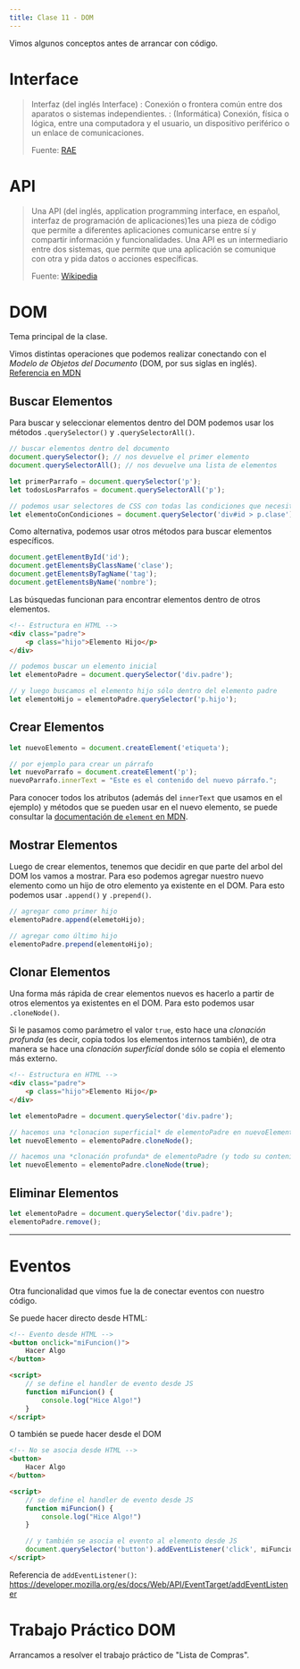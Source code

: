 ```yaml
---  
title: Clase 11 - DOM
---
```


Vimos algunos conceptos antes de arrancar con código.

# Interface

> Interfaz (del inglés Interface)
> : Conexión o frontera común entre dos aparatos o sistemas independientes.
> : (Informática) Conexión, física o lógica, entre una computadora y el usuario, un dispositivo periférico o un enlace de comunicaciones.
>
> Fuente: [RAE](https://dle.rae.es/interfaz)

# API

> Una API (del inglés, application programming interface, en español, interfaz de programación de aplicaciones)1​es una pieza de código que permite a diferentes aplicaciones comunicarse entre sí y compartir información y funcionalidades. Una API es un intermediario entre dos sistemas, que permite que una aplicación se comunique con otra y pida datos o acciones específicas. 
>
> Fuente: [Wikipedia](https://es.wikipedia.org/wiki/API)

# DOM

Tema principal de la clase.

Vimos distintas operaciones que podemos realizar conectando con el *Modelo de Objetos del Documento* (DOM, por sus siglas en inglés). [Referencia en MDN](https://developer.mozilla.org/es/docs/Web/API/Document_object_model/Using_the_Document_Object_Model)

## Buscar Elementos

Para buscar y seleccionar elementos dentro del DOM podemos usar los métodos `.querySelector()` y `.querySelectorAll()`.

```js
// buscar elementos dentro del documento
document.querySelector(); // nos devuelve el primer elemento
document.querySelectorAll(); // nos devuelve una lista de elementos

let primerParrafo = document.querySelector('p');
let todosLosParrafos = document.querySelectorAll('p');

// podemos usar selectores de CSS con todas las condiciones que necesitemos
let elementoConCondiciones = document.querySelector('div#id > p.clase'); 
```

Como alternativa, podemos usar otros métodos para buscar elementos específicos.

```js
document.getElementById('id');
document.getElementsByClassName('clase');
document.getElementsByTagName('tag');
document.getElementsByName('nombre');
```

Las búsquedas funcionan para encontrar elementos dentro de otros elementos.

```html
<!-- Estructura en HTML -->
<div class="padre">
	<p class="hijo">Elemento Hijo</p>
</div>
```

```js
// podemos buscar un elemento inicial
let elementoPadre = document.querySelector('div.padre');

// y luego buscamos el elemento hijo sólo dentro del elemento padre
let elementoHijo = elementoPadre.querySelector('p.hijo');	
```

## Crear Elementos

```js
let nuevoElemento = document.createElement('etiqueta');

// por ejemplo para crear un párrafo
let nuevoParrafo = document.createElement('p');
nuevoParrafo.innerText = "Este es el contenido del nuevo párrafo.";
```

Para conocer todos los atributos (además del `innerText` que usamos en el ejemplo) y métodos que se pueden usar en el nuevo elemento, se puede consultar la [documentación de `element` en MDN](https://developer.mozilla.org/es/docs/Web/API/Element).

## Mostrar Elementos

Luego de crear elementos, tenemos que decidir en que parte del arbol del DOM los vamos a mostrar. Para eso podemos agregar nuestro nuevo elemento como un hijo de otro elemento ya existente en el DOM. Para esto podemos usar `.append()` y `.prepend()`.

```js
// agregar como primer hijo
elementoPadre.append(elemetoHijo);

// agregar como último hijo
elementoPadre.prepend(elementoHijo);
```

## Clonar Elementos

Una forma más rápida de crear elementos nuevos es hacerlo a partir de otros elementos ya existentes en el DOM. Para esto podemos usar `.cloneNode()`. 

Si le pasamos como parámetro el valor `true`, esto hace una *clonación profunda* (es decir, copia todos los elementos internos también), de otra manera se hace una *clonación superficial* donde sólo se copia el elemento más externo.

```html
<!-- Estructura en HTML -->
<div class="padre">
	<p class="hijo">Elemento Hijo</p>
</div>
```

```js
let elementoPadre = document.querySelector('div.padre');

// hacemos una *clonacion superficial* de elementoPadre en nuevoElemento
let nuevoElemento = elementoPadre.cloneNode();

// hacemos una *clonación profunda* de elementoPadre (y todo su contenido) en nuevoElemento
let nuevoElemento = elementoPadre.cloneNode(true);
```

## Eliminar Elementos

```js
let elementoPadre = document.querySelector('div.padre');
elementoPadre.remove();
```

---

# Eventos

Otra funcionalidad que vimos fue la de conectar eventos con nuestro código.

Se puede hacer directo desde HTML:

```html
<!-- Evento desde HTML -->
<button onclick="miFuncion()">
	Hacer Algo
</button>

<script>
	// se define el handler de evento desde JS
	function miFuncion() {
		console.log("Hice Algo!")
	}
</script>
```

O también se puede hacer desde el DOM

```html
<!-- No se asocia desde HTML -->
<button>
	Hacer Algo
</button>

<script>
	// se define el handler de evento desde JS
	function miFuncion() {
		console.log("Hice Algo!")
	}

	// y también se asocia el evento al elemento desde JS
	document.querySelector('button').addEventListener('click', miFuncion);
</script>
```

Referencia de `addEventListener()`: https://developer.mozilla.org/es/docs/Web/API/EventTarget/addEventListener

# Trabajo Práctico DOM

Arrancamos a resolver el trabajo práctico de "Lista de Compras".